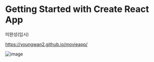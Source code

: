 # Getting Started with Create React App

미완성(임시)

https://youngwan2.github.io/movieapp/

![image](https://user-images.githubusercontent.com/107159871/212931616-1999bb35-ac1d-4d67-9bb3-e7d0f94200dc.png)

